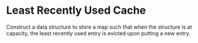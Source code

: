 # Least Recently Used Cache

Construct a data structure to store a map such that when the structure
is at capacity, the least recently used entry is evicted upon putting
a new entry.
